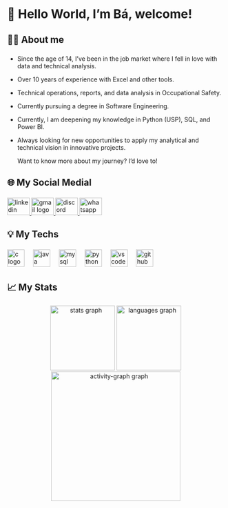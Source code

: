 <h1 align="left">👋 Hello World, I’m Bá, welcome!</h1>

###

## 🙋‍♀️ About me

###

- Since the age of 14, I’ve been in the job market where I fell in love with data and technical analysis.
- Over 10 years of experience with Excel and other tools.
- Technical operations, reports, and data analysis in Occupational Safety.
- Currently pursuing a degree in Software Engineering.
- Currently, I am deepening my knowledge in Python (USP), SQL, and Power BI.<br>
- Always looking for new opportunities to apply my analytical and technical vision in innovative projects.
  
  Want to know more about my journey? I’d love to!</p>

###

## 🌐 My Social Medial

###

<div align="left">
  <a href="https://www.linkedin.com/in/barbara-c-rocha/" target="_blank">
    <img src="https://raw.githubusercontent.com/maurodesouza/profile-readme-generator/master/src/assets/icons/social/linkedin/default.svg" width="52" height="40" alt="linkedin logo"  />
  </a>
  <a href="mailto: barbara.carvalho1304@gmail.com" target="_blank">
    <img src="https://raw.githubusercontent.com/maurodesouza/profile-readme-generator/master/src/assets/icons/social/gmail/default.svg" width="52" height="40" alt="gmail logo"  />
  </a>
  <a href="ba_cr" target="_blank">
    <img src="https://raw.githubusercontent.com/maurodesouza/profile-readme-generator/master/src/assets/icons/social/discord/default.svg" width="52" height="40" alt="discord logo"  />
  </a>
  <a href="https://wa.me/5511933768742" target="_blank">
    <img src="https://raw.githubusercontent.com/maurodesouza/profile-readme-generator/master/src/assets/icons/social/whatsapp/default.svg" width="52" height="40" alt="whatsapp logo"  />
  </a>
</div>

###

## 💡 My Techs

###

<div align="left">
  <img src="https://cdn.simpleicons.org/c/A8B9CC" height="40" alt="c logo"  />
  <img width="12" />
  <img src="https://skillicons.dev/icons?i=java" height="40" alt="java logo"  />
  <img width="12" />
  <img src="https://skillicons.dev/icons?i=mysql" height="40" alt="mysql logo"  />
  <img width="12" />
  <img src="https://skillicons.dev/icons?i=py" height="40" alt="python logo"  />
  <img width="12" />
  <img src="https://skillicons.dev/icons?i=vscode" height="40" alt="vscode logo"  />
  <img width="12" />
  <img src="https://skillicons.dev/icons?i=github" height="40" alt="github logo"  />
</div>

###

## 📈 My Stats

### 

<div align="center">
  <img src="https://github-readme-stats.vercel.app/api?username=bacrocha&hide_title=false&hide_rank=false&show_icons=true&include_all_commits=true&count_private=true&disable_animations=false&theme=gruvbox_light&locale=en&hide_border=false&order=1" height="150" alt="stats graph"  />
  <img src="https://github-readme-stats.vercel.app/api/top-langs?username=bacrocha&locale=en&hide_title=false&layout=compact&card_width=320&langs_count=10&theme=gruvbox_light&hide_border=false&order=2" height="150" alt="languages graph"  />
  <img src="https://github-readme-activity-graph.vercel.app/graph?username=bacrocha&radius=16&theme=gruvbox&area=true&order=5" height="300" alt="activity-graph graph"  />
</div>

###
